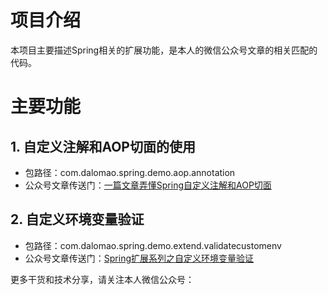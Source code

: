 # 项目介绍
本项目主要描述Spring相关的扩展功能，是本人的微信公众号文章的相关匹配的代码。

# 主要功能
## 1. 自定义注解和AOP切面的使用
* 包路径：com.dalomao.spring.demo.aop.annotation
* 公众号文章传送门：[一篇文章弄懂Spring自定义注解和AOP切面](https://t.1yb.co/pPN8)

## 2. 自定义环境变量验证
* 包路径：com.dalomao.spring.demo.extend.validatecustomenv
* 公众号文章传送门：[Spring扩展系列之自定义环境变量验证](https://t.1yb.co/rxdv)

更多干货和技术分享，请关注本人微信公众号：

